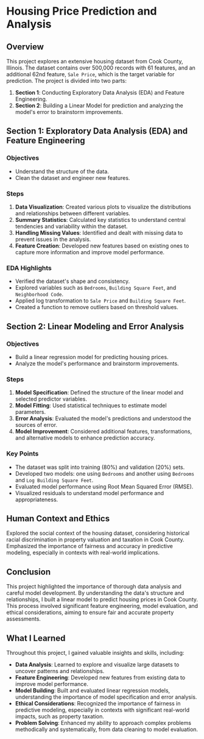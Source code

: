# Housing Price Prediction and Analysis

## Overview
This project explores an extensive housing dataset from Cook County, Illinois. The dataset contains over 500,000 records with 61 features, and an additional 62nd feature, `Sale Price`, which is the target variable for prediction. The project is divided into two parts: 

1. **Section 1**: Conducting Exploratory Data Analysis (EDA) and Feature Engineering.
2. **Section 2**: Building a Linear Model for prediction and analyzing the model's error to brainstorm improvements.

## Section 1: Exploratory Data Analysis (EDA) and Feature Engineering

### Objectives
- Understand the structure of the data.
- Clean the dataset and engineer new features.

### Steps
1. **Data Visualization**: Created various plots to visualize the distributions and relationships between different variables.
2. **Summary Statistics**: Calculated key statistics to understand central tendencies and variability within the dataset.
3. **Handling Missing Values**: Identified and dealt with missing data to prevent issues in the analysis.
4. **Feature Creation**: Developed new features based on existing ones to capture more information and improve model performance.

### EDA Highlights
- Verified the dataset's shape and consistency.
- Explored variables such as `Bedrooms`, `Building Square Feet`, and `Neighborhood Code`.
- Applied log transformation to `Sale Price` and `Building Square Feet`.
- Created a function to remove outliers based on threshold values.

## Section 2: Linear Modeling and Error Analysis

### Objectives
- Build a linear regression model for predicting housing prices.
- Analyze the model's performance and brainstorm improvements.

### Steps
1. **Model Specification**: Defined the structure of the linear model and selected predictor variables.
2. **Model Fitting**: Used statistical techniques to estimate model parameters.
3. **Error Analysis**: Evaluated the model's predictions and understood the sources of error.
4. **Model Improvement**: Considered additional features, transformations, and alternative models to enhance prediction accuracy.

### Key Points
- The dataset was split into training (80%) and validation (20%) sets.
- Developed two models: one using `Bedrooms` and another using `Bedrooms` and `Log Building Square Feet`.
- Evaluated model performance using Root Mean Squared Error (RMSE).
- Visualized residuals to understand model performance and appropriateness.

## Human Context and Ethics

Explored the social context of the housing dataset, considering historical racial discrimination in property valuation and taxation in Cook County. Emphasized the importance of fairness and accuracy in predictive modeling, especially in contexts with real-world implications.

## Conclusion

This project highlighted the importance of thorough data analysis and careful model development. By understanding the data's structure and relationships, I built a linear model to predict housing prices in Cook County. This process involved significant feature engineering, model evaluation, and ethical considerations, aiming to ensure fair and accurate property assessments.

## What I Learned

Throughout this project, I gained valuable insights and skills, including:
- **Data Analysis**: Learned to explore and visualize large datasets to uncover patterns and relationships.
- **Feature Engineering**: Developed new features from existing data to improve model performance.
- **Model Building**: Built and evaluated linear regression models, understanding the importance of model specification and error analysis.
- **Ethical Considerations**: Recognized the importance of fairness in predictive modeling, especially in contexts with significant real-world impacts, such as property taxation.
- **Problem Solving**: Enhanced my ability to approach complex problems methodically and systematically, from data cleaning to model evaluation.